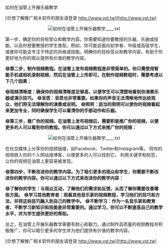 如何在油管上开展乐器教学

[😍想了解推广相关软件的朋友请登录 http://www.vst.tw](http://www.vst.tw)

 <center><img src="https://vst.tw/MP4/tuiguang/png/6.png" alt="如何在油管上开展乐器教学____.txt"></center>

第一步，确定你的目标受众和教学内容。你需要知道你要教授的乐器、乐曲或技能，以及你想要教授的学生类型。例如，你可能会面向初学者、中级或高级学生，或者你可能会专注于特定的风格或技能。明确你的目标受众和教学内容，有助于你更好地为你的观众提供有价值的教学内容。

**😄第二步，制作视频教程。在油管上发布视频教程是非常简单的。你只需使用智能手机或相机录制视频，然后在油管上上传即可。在制作视频教程时，需要考虑以下几个因素：**

**😄视频清晰度：确保你的视频清晰度足够高，以便学生可以清楚地看到你演奏乐器或演示技巧。**
**😄音质：音质也非常重要。如果你的声音无法清晰地传达给观众，他们将无法理解你的演奏或说明。**
**😄照明：适当的照明可以使你的视频看起来更加专业，同时确保学生可以看清你的手部动作和乐器。**

**😄第三步，推广你的视频。在油管上发布视频后，需要积极推广你的视频，以便更多的人可以看到你的教程。你可以通过以下方式来推广你的视频：**

 <center><img src="https://vst.tw/MP4/tuiguang/png/8.png" alt="如何在油管上开展乐器教学____.txt"></center>

在社交媒体上分享你的视频链接，如Facebook、Twitter和Instagram等。
将你的视频嵌入你的个人网站或博客，以便更多的人可以找到它。
利用关键字和标签，让你的视频在油管上更容易被发现。

**😄第四步，不断改进你的教学内容。为了吸引更多的观众和学生，你需要不断改进你的教学内容。你可以通过以下方式来改进你的教学内容：**

**😄了解你的学生：与观众互动，了解他们的需求和反馈，从而了解你需要改善哪些方面。**
**😄学习其他教育者：观看其他音乐家的视频教程，学习他们的技巧和方法，并将这些技巧融入到自己的教学中。**
**😄不断学习：作为一名音乐家和教育者，不断学习新知识和技能是非常重要的。通过学习，你可以不断提高自己的教学水平，并为学生提供更好的帮助。**

总之，在油管上开展乐器教学需要有耐心和毅力。通过制作高质量的视频教程并积极推广，你可以吸引更多的学生并为他们提供有价值的教学内容。

[😍想了解推广相关软件的朋友请登录 http://www.vst.tw](http://www.vst.tw)




